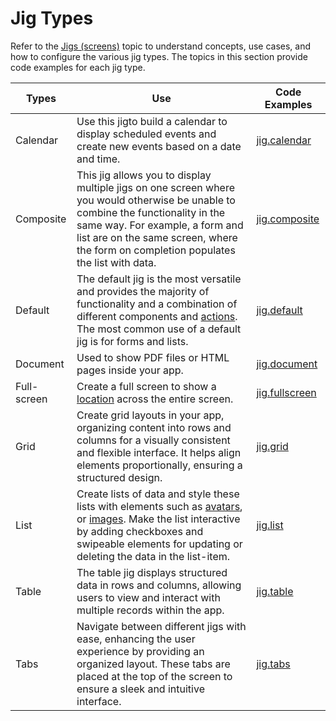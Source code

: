 # Jig Types

Refer to the [Jigs (screens)](#) topic to understand concepts, use cases, and how to configure the various jig types. The topics in this section provide code examples for each jig type.

| **Types**   | **Use**                                                                                                                                                                                                                                                           | **Code Examples**                                 |
| ----------- | ----------------------------------------------------------------------------------------------------------------------------------------------------------------------------------------------------------------------------------------------------------------- | ------------------------------------------------- |
| Calendar    | Use this jigto build a calendar to display scheduled events and create new events based on a date and time.                                                                                                                                                       | [jig.calendar](<./Jig Types/jig_calendar.md>)     |
| Composite   | This jig allows you to display multiple jigs on one screen where you would otherwise be unable to combine the functionality in the same way. For example, a form and list are on the same screen, where the form on completion populates the list with data.      | [jig.composite](<./Jig Types/jig_composite.md>)   |
| Default     | The default jig is the most versatile and provides the majority of functionality and a combination of different components and [actions](#). The most common use of a default jig is for forms and lists.                                                         | [jig.default](<./Jig Types/jig_default.md>)       |
| Document    | Used to show PDF files or HTML pages inside your app.                                                                                                                                                                                                             | [jig.document](<./Jig Types/jig_document.md>)     |
| Full-screen | Create a full screen to show a [location](./Components/location.md) across the entire screen.                                                                                                                                                                     | [jig.fullscreen](<./Jig Types/jig_fullscreen.md>) |
| Grid        | Create grid layouts in your app, organizing content into rows and columns for a visually consistent and flexible interface. It helps align elements proportionally, ensuring a structured design.                                                                 | [jig.grid](<./Jig Types/jig_grid.md>)             |
| List        | Create lists of data and style these lists with elements such as [avatars](./Components/avatar.md), or [images](./Components/image.md). Make the list interactive by adding checkboxes and swipeable elements for updating or deleting the data in the list-item. | [jig.list](<./Jig Types/jig_list.md>)             |
| Table       | The table jig displays structured data in rows and columns, allowing users to view and interact with multiple records within the app.                                                                                                                             | [jig.table](<./Jig Types/jig_table.md>)           |
| Tabs        | Navigate between different jigs with ease, enhancing the user experience by providing an organized layout. These tabs are placed at the top of the screen to ensure a sleek and intuitive interface.                                                              | [jig.tabs](<./Jig Types/jig_tabs.md>)             |

